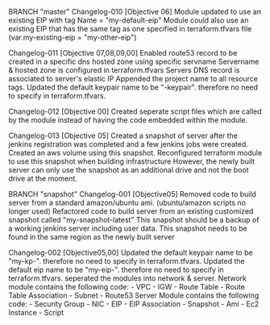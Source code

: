 BRANCH "master" 
Changelog-010 [Objective 06]
Module updated to use an existing EIP with tag Name = "my-default-eip"
Module could also use an existing EIP that has the same tag as one specified in terraform.tfvars file (var.my-existing-eip = "my-other-eip")

Changelog-011 [Objective 07,08,09,00]
Enabled route53 record to be created in a specific dns hosted zone using specific servname
Servername & hosted zone is configured in terraform.tfvars
Servers DNS record is associated to server's elastic IP
Appended the project name to all resource tags.
Updated the default keypair name to be "<project-name>-keypair".  therefore no need to specify in terraform.tfvars.

Changelog-012 [Objective 00]
Created seperate script files which are called by the module instead of having the code embedded within the module.

Changelog-013 [Objective 05]
Created a snapshot of server after the jenkins registration was completed and a few jenkins jobs were created.
Created an aws volume using this snapshot.
Reconfigured terraform module to use this snapshot when building infrastructure
    However, the newly built server can only use the snapshot as an additional drive and not the boot drive at the moment.




BRANCH "snapshot" 
Changelog-001 [Objective05]
Removed code to build server from a standard amazon/ubuntu ami. (ubuntu/amazon scripts no longer used)
Refactored code to build server from an existing customized snapshot called "my-snapshot-latest" 
    This snapshot should be a backup of a working jenkins server including user data.
    This snapshot needs to be found in the same region as the newly built server

Changelog-002 [Objective05,00]
Updated the default keypair name to be "my-kp-<region>".  therefore no need to specify in terraform.tfvars.
Updated the default eip name to be "my-eip-<servername>".  therefore no need to specify in terraform.tfvars. 
seperated the modules into network & server.
Network module contains the following code:
    - VPC
    - IGW
    - Route Table
    - Route Table Association
    - Subnet
    - Route53
Server Module contains the following code:
    - Security Group
    - NIC
    - EIP
    - EIP Association
    - Snapshot
    - Ami
    - Ec2 Instance
    - Script
    



    
    
    
        


